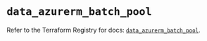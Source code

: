 # `data_azurerm_batch_pool`

Refer to the Terraform Registry for docs: [`data_azurerm_batch_pool`](https://registry.terraform.io/providers/hashicorp/azurerm/4.51.0/docs/data-sources/batch_pool).
